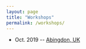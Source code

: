 ```yaml
---
layout: page
title: "Workshops"
permalink: /workshops/
---
```


- Oct. 2019 -- [Abingdon, UK](https://reflectivity.github.io/workshop_2019/)
